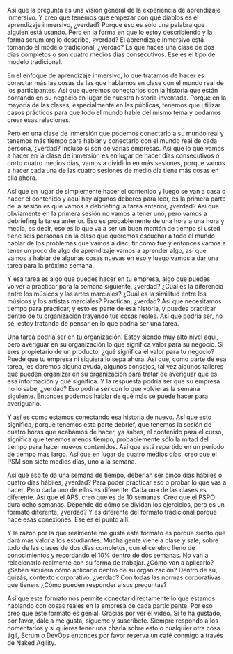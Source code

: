 Así que la pregunta es una visión general de la experiencia de aprendizaje inmersivo. Y creo que tenemos que empezar con qué diablos es el aprendizaje inmersivo, ¿verdad? Porque eso es sólo una palabra que alguien está usando. Pero en la forma en que lo estoy describiendo y la forma scrum.org lo describe, ¿verdad? El aprendizaje inmersivo está tomando el modelo tradicional, ¿verdad? Es que haces una clase de dos días completos o son cuatro medios días consecutivos. Ese es el tipo de modelo tradicional.

En el enfoque de aprendizaje inmersivo, lo que tratamos de hacer es conectar más las cosas de las que hablamos en clase con el mundo real de los participantes. Así que queremos conectarlos con la historia que están contando en su negocio en lugar de nuestra historia inventada. Porque en la mayoría de las clases, especialmente en las públicas, tenemos que utilizar casos prácticos para que todo el mundo hable del mismo tema y podamos crear esas relaciones. 

Pero en una clase de inmersión que podemos conectarlo a su mundo real y tenemos más tiempo para hablar y conectarlo con el mundo real de cada persona, ¿verdad? Incluso si son de varias empresas. Así que lo que vamos a hacer en la clase de inmersión es en lugar de hacer días consecutivos o corto cuatro medios días, vamos a dividirlo en más sesiones, porque vamos a hacer cada una de las cuatro sesiones de medio día tiene más cosas en ella ahora.

Así que en lugar de simplemente hacer el contenido y luego se van a casa o hacer el contenido y aquí hay algunos deberes para leer, es la primera parte de la sesión es que vamos a debriefing la tarea anterior, ¿verdad? Así que obviamente en la primera sesión no vamos a tener uno, pero vamos a debriefing la tarea anterior. Eso es probablemente de una hora a una hora y media, es decir, eso es lo que va a ser un buen montón de tiempo si usted tiene seis personas en la clase que queremos escuchar a todo el mundo hablar de los problemas que vamos a discutir cómo fue y entonces vamos a tener un poco de algo de aprendizaje vamos a aprender algo, así que vamos a hablar de algunas cosas nuevas en eso y luego vamos a dar una tarea para la próxima semana. 

Y esa tarea es algo que puedes hacer en tu empresa, algo que puedes volver a practicar para la semana siguiente, ¿verdad? ¿Cuál es la diferencia entre los músicos y las artes marciales? ¿Cuál es la similitud entre los músicos y los artistas marciales? Practican, ¿verdad? Así que necesitamos tiempo para practicar, y esto es parte de esa historia, y puedes practicar dentro de tu organización trayendo tus cosas reales. Así que podría ser, no sé, estoy tratando de pensar en lo que podría ser una tarea. 

Una tarea podría ser en tu organización. Estoy siendo muy alto nivel aquí, pero averiguar en su organización lo que significa valor para su negocio. Si eres propietario de un producto, ¿qué significa el valor para tu negocio? Puede que tu empresa ni siquiera lo sepa ahora. Así que, como parte de esa tarea, les daremos alguna ayuda, algunos consejos, tal vez algunos talleres que pueden organizar en su organización para tratar de averiguar qué es esa información y qué significa. Y la respuesta podría ser que su empresa no lo sabe, ¿verdad? Eso podría ser con lo que volvieras la semana siguiente. Entonces podemos hablar de qué más se puede hacer para averiguarlo. 

Y así es como estamos conectando esa historia de nuevo. Así que esto significa, porque tenemos esta parte debrief, que tenemos la sesión de cuatro horas que acabamos de hacer, ya sabes, el contenido para el curso, significa que tenemos menos tiempo, probablemente sólo la mitad del tiempo para hacer nuevos contenidos. Así que está repartido en un período de tiempo más largo. Así que en lugar de cuatro medios días, creo que el PSM son siete medios días, uno a la semana. 

Así que eso te da una semana de tiempo, deberían ser cinco días hábiles o cuatro días hábiles, ¿verdad? Para poder practicar eso o probar lo que vas a hacer. Pero cada uno de ellos es diferente. Cada una de las clases es diferente. Así que el APS, creo que es de 10 semanas. Creo que el PSPO dura ocho semanas. Depende de cómo se dividan los ejercicios, pero es un formato diferente, ¿verdad? Y es diferente del formato tradicional porque hace esas conexiones. Ese es el punto allí. 

Y la razón por la que realmente me gusta este formato es porque siento que dará más valor a los estudiantes. Mucha gente viene a clase y sale, sobre todo de las clases de dos días completos, con el cerebro lleno de conocimientos y recordando el 10% dentro de dos semanas. No van a relacionarlo realmente con su forma de trabajar. ¿Cómo van a aplicarlo? ¿Saben siquiera cómo aplicarlo dentro de su organización? Dentro de su, quizás, contexto corporativo, ¿verdad? Con todas las normas corporativas que tienen. ¿Cómo pueden responder a sus preguntas? 

Así que este formato nos permite conectar directamente lo que estamos hablando con cosas reales en la empresa de cada participante. Por eso creo que este formato es genial. Gracias por ver el vídeo. Si te ha gustado, por favor, dale a me gusta, sígueme y suscríbete. Siempre respondo a los comentarios y si quieres tener una charla sobre esto o cualquier otra cosa ágil, Scrum o DevOps entonces por favor reserva un café conmigo a través de Naked Agility.
